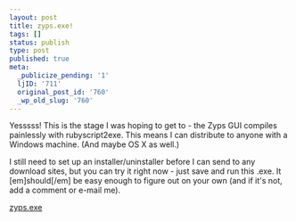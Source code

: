 ```yaml
---
layout: post
title: zyps.exe!
tags: []
status: publish
type: post
published: true
meta:
  _publicize_pending: '1'
  ljID: '711'
  original_post_id: '760'
  _wp_old_slug: '760'
---
```

Yesssss!  This is the stage I was hoping to get to - the Zyps GUI compiles painlessly with rubyscript2exe.  This means I can distribute to anyone with a Windows machine.  (And maybe OS X as well.)

I still need to set up an installer/uninstaller before I can send to any download sites, but you can try it right now - just save and run this .exe.  It [em]should[/em] be easy enough to figure out on your own (and if it's not, add a comment or e-mail me).

<a href="http://jay.mcgavren.com/zyps.exe">zyps.exe</a>
